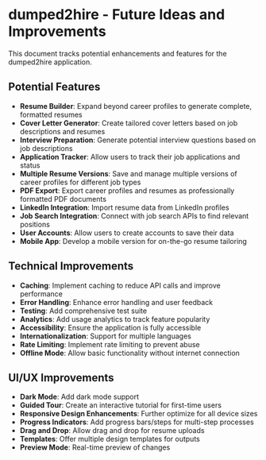 # dumped2hire - Future Ideas and Improvements

This document tracks potential enhancements and features for the dumped2hire application.

## Potential Features

- **Resume Builder**: Expand beyond career profiles to generate complete, formatted resumes
- **Cover Letter Generator**: Create tailored cover letters based on job descriptions and resumes
- **Interview Preparation**: Generate potential interview questions based on job descriptions
- **Application Tracker**: Allow users to track their job applications and status
- **Multiple Resume Versions**: Save and manage multiple versions of career profiles for different job types
- **PDF Export**: Export career profiles and resumes as professionally formatted PDF documents
- **LinkedIn Integration**: Import resume data from LinkedIn profiles
- **Job Search Integration**: Connect with job search APIs to find relevant positions
- **User Accounts**: Allow users to create accounts to save their data
- **Mobile App**: Develop a mobile version for on-the-go resume tailoring

## Technical Improvements

- **Caching**: Implement caching to reduce API calls and improve performance
- **Error Handling**: Enhance error handling and user feedback
- **Testing**: Add comprehensive test suite
- **Analytics**: Add usage analytics to track feature popularity
- **Accessibility**: Ensure the application is fully accessible
- **Internationalization**: Support for multiple languages
- **Rate Limiting**: Implement rate limiting to prevent abuse
- **Offline Mode**: Allow basic functionality without internet connection

## UI/UX Improvements

- **Dark Mode**: Add dark mode support
- **Guided Tour**: Create an interactive tutorial for first-time users
- **Responsive Design Enhancements**: Further optimize for all device sizes
- **Progress Indicators**: Add progress bars/steps for multi-step processes
- **Drag and Drop**: Allow drag and drop for resume uploads
- **Templates**: Offer multiple design templates for outputs
- **Preview Mode**: Real-time preview of changes
